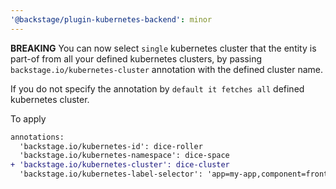 ```yaml
---
'@backstage/plugin-kubernetes-backend': minor
---
```


**BREAKING** You can now select `single` kubernetes cluster that the entity is part-of from all your defined kubernetes clusters, by passing `backstage.io/kubernetes-cluster` annotation with the defined cluster name.

If you do not specify the annotation by `default it fetches all` defined kubernetes cluster.

To apply

```diff
annotations:
  'backstage.io/kubernetes-id': dice-roller
  'backstage.io/kubernetes-namespace': dice-space
+ 'backstage.io/kubernetes-cluster': dice-cluster
  'backstage.io/kubernetes-label-selector': 'app=my-app,component=front-end'
```
